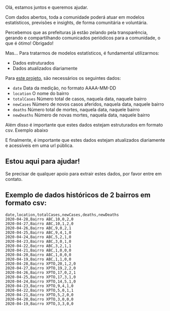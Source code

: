 Olá, estamos juntos e queremos ajudar.

Com dados abertos, toda a comunidade poderá atuar em modelos estatísticos, previsões e insights, de forma comunitária e voluntária.

Percebemos que as prefeituras já estão zelando pela transparência, gerando e compartilhando comunicados periódicos para a comunidade, o que é ótimo! Obrigado!

Mas... Para tratarmos de modelos estatísticos, é fundamental utilizarmos:
* Dados estruturados
* Dados atualizados diariamente


Para [este projeto](README.md), são necessários os seguintes dados:
* `date` Data da medição, no formato AAAA-MM-DD
* `location` O nome do bairro
* `totalCases` Número total de casos, naquela data, naquele bairro
* `newCases` Número de novos casos aferidos, naquela data, naquele bairro
* `deaths` Número total de mortes, naquela data, naquele bairro
* `newDeaths` Número de novas mortes, naquela data, naquele bairro

Além disso é importante que estes dados estejam estruturados em formato csv. Exemplo abaixo

E finalmente, é importante que estes dados estejam atualizados diariamente e acessíveis em uma url pública.

## Estou aqui para ajudar!
Se precisar de qualquer apoio para extrair estes dados, por favor entre em contato.

## Exemplo de dados históricos de 2 bairros em formato csv:

```
date,location,totalCases,newCases,deaths,newDeaths
2020-04-28,Bairro ABC,10,0,2,0
2020-04-27,Bairro ABC,10,1,2,0
2020-04-26,Bairro ABC,9,0,2,1
2020-04-25,Bairro ABC,9,4,1,0
2020-04-24,Bairro ABC,5,2,1,0
2020-04-23,Bairro ABC,3,0,1,0
2020-04-22,Bairro ABC,3,2,1,1
2020-04-21,Bairro ABC,1,0,0,0
2020-04-20,Bairro ABC,1,0,0,0
2020-04-19,Bairro ABC,1,1,0,0
2020-04-28,Bairro XPTO,20,1,2,0
2020-04-27,Bairro XPTO,19,2,2,0
2020-04-26,Bairro XPTO,17,0,2,1
2020-04-25,Bairro XPTO,17,3,1,0
2020-04-24,Bairro XPTO,14,5,1,0
2020-04-23,Bairro XPTO,9,4,1,0
2020-04-22,Bairro XPTO,5,0,1,1
2020-04-21,Bairro XPTO,5,2,0,0
2020-04-20,Bairro XPTO,3,0,0,0
2020-04-19,Bairro XPTO,3,3,0,0
```
